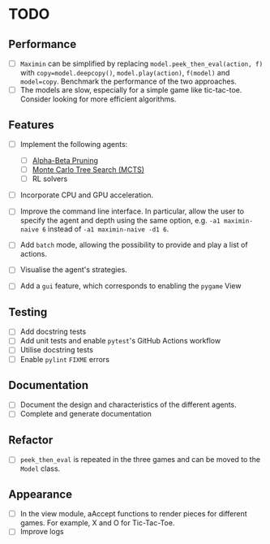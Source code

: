 # TODO

## Performance

- [ ] <code>Maximin</code> can be simplified by replacing <code>model.peek_then_eval(action, f)</code> with <code>copy=model.deepcopy()</code>, <code>model.play(action)</code>, <code>f(model)</code> and <code>model=copy</code>. Benchmark the performance of the two approaches.
- [ ] The models are slow, especially for a simple game like tic-tac-toe. Consider looking for more efficient algorithms.

## Features

- [ ] Implement the following agents:
  - [ ] [Alpha-Beta Pruning](https://en.wikipedia.org/wiki/Alpha%E2%80%93beta_pruning)
  - [ ] [Monte Carlo Tree Search (MCTS)](https://en.wikipedia.org/wiki/Monte_Carlo_tree_search)
  - [ ] RL solvers

- [ ] Incorporate CPU and GPU acceleration.

- [ ] Improve the command line interface. In particular, allow the user to specify the agent and depth using the same option, e.g. <code>-a1 maximin-naive 6</code> instead of <code>-a1 maximin-naive -d1 6</code>.

- [ ] Add <code>batch</code> mode, allowing the possibility to provide and play a list of actions.

- [ ] Visualise the agent's strategies.

- [ ] Add a <code>gui</code> feature, which corresponds to enabling the <code>pygame</code> View

## Testing

- [ ] Add docstring tests
- [ ] Add unit tests and enable <code>pytest</code>'s GitHub Actions workflow
- [ ] Utilise docstring tests
- [ ] Enable <code>pylint</code> <code>FIXME</code> errors

## Documentation

- [ ] Document the design and characteristics of the different agents.
- [ ] Complete and generate documentation

## Refactor

- [ ] <code>peek_then_eval</code> is repeated in the three games and can be moved to the <code>Model</code> class.

## Appearance

- [ ] In the view module, aAccept functions to render pieces for different games. For example, X and O for Tic-Tac-Toe.
- [ ] Improve logs
